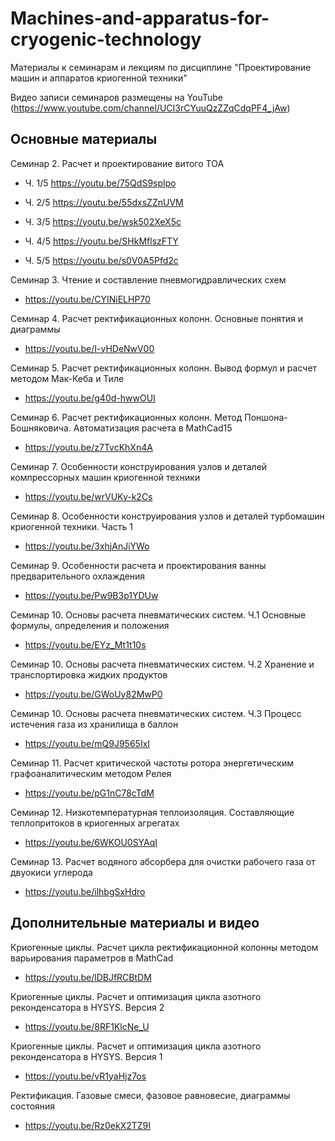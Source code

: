 # Machines-and-apparatus-for-cryogenic-technology
Материалы к семинарам и лекциям по дисциплине "Проектирование машин и аппаратов криогенной техники"

Видео записи семинаров размещены на YouTube (https://www.youtube.com/channel/UCI3rCYuuQzZZqCdqPF4_jAw)

## Основные материалы

Семинар 2. Расчет и проектирование витого ТОА

  - Ч. 1/5 https://youtu.be/75QdS9splpo

  - Ч. 2/5 https://youtu.be/55dxsZZnUVM

  - Ч. 3/5 https://youtu.be/wsk502XeX5c

  - Ч. 4/5 https://youtu.be/SHkMflszFTY

  - Ч. 5/5 https://youtu.be/s0V0A5Pfd2c

Семинар 3. Чтение и составление пневмогидравлических схем

  - https://youtu.be/CYINiELHP70

Семинар 4. Расчет ректификационных колонн. Основные понятия и диаграммы

  - https://youtu.be/I-yHDeNwV00

Семинар 5. Расчет ректификационных колонн. Вывод формул и расчет методом Мак-Кеба и Тиле
  - https://youtu.be/g40d-hwwOUI

Семинар 6. Расчет ректификационных колонн. Метод Поншона-Бошняковича. Автоматизация расчета в MathCad15
  - https://youtu.be/z7TvcKhXn4A

Семинар 7. Особенности конструирования узлов и деталей компрессорных машин криогенной техники
  - https://youtu.be/wrVUKy-k2Cs

Семинар 8. Особенности конструирования узлов и деталей турбомашин криогенной техники. Часть 1
  - https://youtu.be/3xhjAnJiYWo

Семинар 9. Особенности расчета и проектирования ванны предварительного охлаждения
  - https://youtu.be/Pw9B3p1YDUw

Семинар 10. Основы расчета пневматических систем. Ч.1 Основные формулы, определения и положения
  - https://youtu.be/EYz_Mt1t10s

Семинар 10. Основы расчета пневматических систем. Ч.2 Хранение и транспортировка жидких продуктов
  - https://youtu.be/GWoUy82MwP0

Семинар 10. Основы расчета пневматических систем. Ч.3 Процесс истечения газа из хранилища в баллон
  - https://youtu.be/mQ9J9565IxI

Семинар 11. Расчет критической частоты ротора энергетическим графоаналитическим методом Релея
  - https://youtu.be/pG1nC78cTdM

Семинар 12. Низкотемпературная теплоизоляция. Составляющие теплопритоков в криогенных агрегатах
  - https://youtu.be/6WKOU0SYAqI

Семинар 13. Расчет водяного абсорбера для очистки рабочего газа от двуокиси углерода
  - https://youtu.be/ilhbgSxHdro

## Дополнительные материалы и видео

Криогенные циклы. Расчет цикла ректификационной колонны методом варьирования параметров в MathCad
  - https://youtu.be/lDBJfRCBtDM

Криогенные циклы. Расчет и оптимизация цикла азотного реконденсатора в HYSYS. Версия 2
  - https://youtu.be/8RF1KlcNe_U

Криогенные циклы. Расчет и оптимизация цикла азотного реконденсатора в HYSYS. Версия 1
  - https://youtu.be/vR1yaHjz7os

Ректификация. Газовые смеси, фазовое равновесие, диаграммы состояния
  - https://youtu.be/Rz0ekX2TZ9I
